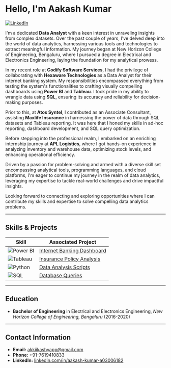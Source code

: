 # Hello, I'm Aakash Kumar
[![LinkedIn](https://img.shields.io/badge/-LinkedIn-0072b1?style=for-the-badge&logo=linkedin&logoColor=white)](https://www.linkedin.com/in/aakash-kumar-a03006182/)

I'm a dedicated **Data Analyst** with a keen interest in unraveling insights from complex datasets. Over the past couple of years, I've delved deep into the world of data analytics, harnessing various tools and technologies to extract meaningful information. My journey began at New Horizon College of Engineering, Bengaluru, where I pursued a degree in Electrical and Electronics Engineering, laying the foundation for my analytical prowess.

In my recent role at **Codify Software Services**, I had the privilege of collaborating with **Hexaware Technologies** as a Data Analyst for their internet banking system. My responsibilities encompassed everything from testing the system's functionalities to crafting visually compelling dashboards using **Power BI** and **Tableau**. I took pride in my ability to wrangle data using **SQL**, ensuring its accuracy and reliability for decision-making purposes.

Prior to this, at **Atos Syntel**, I contributed as an Associate Consultant, assisting **Maxlife Insurance** in harnessing the power of data through SQL datasets and Tableau reporting. It was here that I honed my skills in ad-hoc reporting, dashboard development, and SQL query optimization.

Before stepping into the professional realm, I embarked on an enriching internship journey at **APL Logistics**, where I got hands-on experience in analyzing inventory and warehouse data, optimizing stock levels, and enhancing operational efficiency.

Driven by a passion for problem-solving and armed with a diverse skill set encompassing analytical tools, programming languages, and cloud platforms, I'm eager to continue my journey in the realm of data analytics, leveraging my expertise to tackle real-world challenges and drive impactful insights.

Looking forward to connecting and exploring opportunities where I can contribute my skills and expertise to solve compelling data analytics problems.

---

## Skills & Projects

| Skill                                         | Associated Project         |
|-----------------------------------------------|----------------------------|
| ![Power BI](https://img.shields.io/badge/-Power%20BI-F2C811?style=for-the-badge&logo=Power-BI&logoColor=white)                                      | [Internet Banking Dashboard](https://github.com/yourusername/internet-banking-dashboard)|
| ![Tableau](https://img.shields.io/badge/-Tableau-0769AD?style=for-the-badge&logo=Tableau&logoColor=white)                                           | [Insurance Policy Analysis](https://github.com/yourusername/insurance-policy-analysis)|
| ![Python](https://img.shields.io/badge/-Python-3776AB?style=for-the-badge&logo=Python&logoColor=white)                                               | [Data Analysis Scripts](https://github.com/yourusername/data-analysis-scripts)|
| ![SQL](https://img.shields.io/badge/-SQL-4479A1?style=for-the-badge&logo=MySQL&logoColor=white)                                                     | [Database Queries](https://github.com/yourusername/database-queries)|

---

## Education
- **Bachelor of Engineering** in Electrical and Electronics Engineering, *New Horizon College of Engineering, Bengaluru* (2016-2020)

---

## Contact Information
- **Email:** akkiikashyapp@gmail.com
- **Phone:** +91-7619410833
- **LinkedIn:** [linkedin.com/in/aakash-kumar-a03006182](https://www.linkedin.com/in/aakash-kumar-a03006182/)
